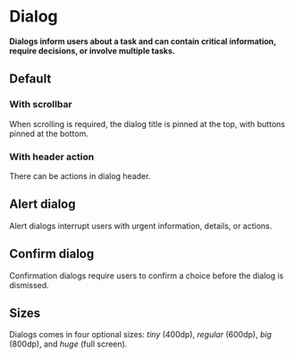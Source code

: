 # Dialog

**Dialogs inform users about a task and can contain critical information, require decisions, or involve multiple tasks.**

## Default

<demo-block component="dialog" partial="default" has-theme-switcher="false"></demo-block>

### With scrollbar

When scrolling is required, the dialog title is pinned at the top, with buttons pinned at the bottom.

<demo-block component="dialog" partial="scrollable" has-theme-switcher="false"></demo-block>

### With header action

There can be actions in dialog header.

<demo-block component="dialog" partial="action" has-theme-switcher="false"></demo-block>

## Alert dialog

Alert dialogs interrupt users with urgent information, details, or actions.

<demo-block component="dialog" partial="alert" has-theme-switcher="false"></demo-block>

## Confirm dialog

Confirmation dialogs require users to confirm a choice before the dialog is dismissed.

<demo-block component="dialog" partial="confirm" has-theme-switcher="false"></demo-block>

## Sizes

Dialogs comes in four optional sizes: _tiny_ (400dp), _regular_ (600dp), _big_ (800dp), and _huge_ (full screen).

<demo-block component="dialog" partial="sizes" has-theme-switcher="false"></demo-block>
